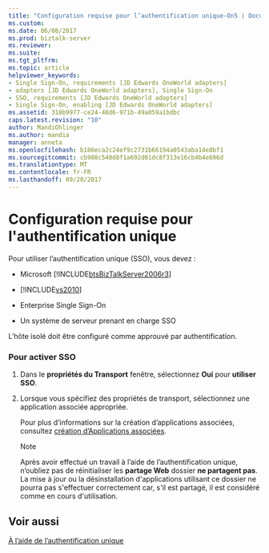 ```yaml
---
title: "Configuration requise pour l’authentification unique-On5 | Documents Microsoft"
ms.custom: 
ms.date: 06/08/2017
ms.prod: biztalk-server
ms.reviewer: 
ms.suite: 
ms.tgt_pltfrm: 
ms.topic: article
helpviewer_keywords:
- Single Sign-On, requirements [JD Edwards OneWorld adapters]
- adapters [JD Edwards OneWorld adapters], Single Sign-On
- SSO, requirements [JD Edwards OneWorld adapters]
- Single Sign-On, enabling [JD Edwards OneWorld adapters]
ms.assetid: 318b9977-ce24-48d6-971b-49a059a1bdbc
caps.latest.revision: "10"
author: MandiOhlinger
ms.author: mandia
manager: anneta
ms.openlocfilehash: b186eca2c24ef9c2731b66194a0543aba14e8bf1
ms.sourcegitcommit: cb908c540d8f1a692d01dc8f313e16cb4b4e696d
ms.translationtype: MT
ms.contentlocale: fr-FR
ms.lasthandoff: 09/20/2017
---
```

# <a name="requirements-for-single-sign-on"></a>Configuration requise pour l'authentification unique
Pour utiliser l’authentification unique (SSO), vous devez :  
  
-   Microsoft [!INCLUDE[btsBizTalkServer2006r3](../includes/btsbiztalkserver2006r3-md.md)]  
  
-   [!INCLUDE[vs2010](../includes/vs2010-md.md)]  
  
-   Enterprise Single Sign-On  
  
-   Un système de serveur prenant en charge SSO  
  
 L’hôte isolé doit être configuré comme approuvé par authentification.  
  
### <a name="to-enable-sso"></a>Pour activer SSO  
  
1.  Dans le **propriétés du Transport** fenêtre, sélectionnez **Oui** pour **utiliser SSO**.  
  
2.  Lorsque vous spécifiez des propriétés de transport, sélectionnez une application associée appropriée.  
  
     Pour plus d’informations sur la création d’applications associées, consultez [création d’Applications associées](../core/creating-affiliate-applications3.md).  
  
    > [!NOTE]
    >  Après avoir effectué un travail à l’aide de l’authentification unique, n’oubliez pas de réinitialiser les **partage Web** dossier **ne partagent pas**. La mise à jour ou la désinstallation d'applications utilisant ce dossier ne pourra pas s'effectuer correctement car, s'il est partagé, il est considéré comme en cours d'utilisation.  
  
## <a name="see-also"></a>Voir aussi  
 [À l’aide de l’authentification unique](../core/using-single-sign-on3.md)